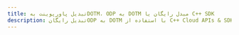 ---title: تبدیل پاورپوینت بهDOTM، ODP به DOTM مبدل رایگان یا C++ SDKdescription: تبدیل رایگانODP به DOTM با استفاده از C++ Cloud APIs & SDK. همچنین اسناد Microsoft PowerPoint را در Cloud ایجاد، ویرایش و رندر کنید.---
